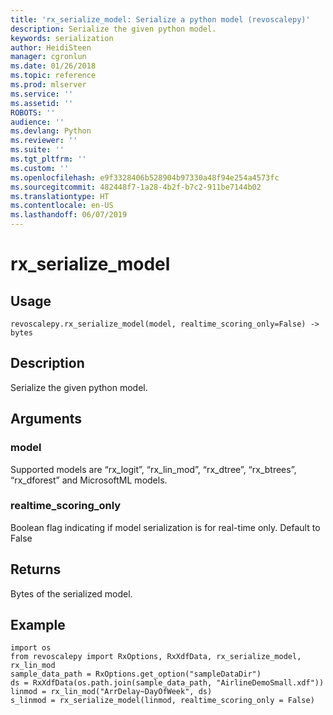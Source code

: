 ```yaml
---
title: 'rx_serialize_model: Serialize a python model (revoscalepy)'
description: Serialize the given python model.
keywords: serialization
author: HeidiSteen
manager: cgronlun
ms.date: 01/26/2018
ms.topic: reference
ms.prod: mlserver
ms.service: ''
ms.assetid: ''
ROBOTS: ''
audience: ''
ms.devlang: Python
ms.reviewer: ''
ms.suite: ''
ms.tgt_pltfrm: ''
ms.custom: ''
ms.openlocfilehash: e9f3328406b528904b97330a48f94e254a4573fc
ms.sourcegitcommit: 482448f7-1a28-4b2f-b7c2-911be7144b02
ms.translationtype: HT
ms.contentlocale: en-US
ms.lasthandoff: 06/07/2019
---
```

# <a name="rxserializemodel"></a>rx_serialize_model


 


## <a name="usage"></a>Usage



```
revoscalepy.rx_serialize_model(model, realtime_scoring_only=False) -> bytes
```





## <a name="description"></a>Description

Serialize the given python model.


## <a name="arguments"></a>Arguments


### <a name="model"></a>model

Supported models are “rx_logit”, “rx_lin_mod”, “rx_dtree”, “rx_btrees”, “rx_dforest” and MicrosoftML models.


### <a name="realtimescoringonly"></a>realtime_scoring_only

Boolean flag indicating if model serialization is for real-time only.
Default to False


## <a name="returns"></a>Returns

Bytes of the serialized model.


## <a name="example"></a>Example



```
import os
from revoscalepy import RxOptions, RxXdfData, rx_serialize_model, rx_lin_mod
sample_data_path = RxOptions.get_option("sampleDataDir")
ds = RxXdfData(os.path.join(sample_data_path, "AirlineDemoSmall.xdf"))
linmod = rx_lin_mod("ArrDelay~DayOfWeek", ds)
s_linmod = rx_serialize_model(linmod, realtime_scoring_only = False)
```


